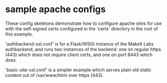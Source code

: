 # sample apache configs

These config skeletons demonstrate how to configure apache sites for use with the self-signed certs configured in the 'certs' directory in the root of this example.

'authbackend-ssl.conf' is for a Flask/WSGI instance of the MakeIt Labs authbackend, and runs two instances of the backend: one on regular https (443) which does not require client certs, and one on port 8443 which does.

'basic-site-ssl.conf' is a simpler example which serves plain old static content out of /var/www/html over https (443).
